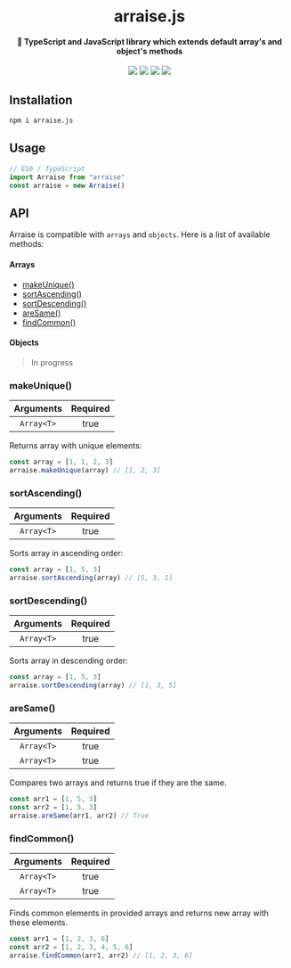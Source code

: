 <div align="center">
<h1>arraise.js</h1>
<h4>🚀 TypeScript and JavaScript library which extends default array's and object's methods</h4>

<p align="center">
<img src="https://app.travis-ci.com/sashafromlibertalia/arraise.js.svg?branch=main">
<img src="https://coveralls.io/repos/github/sashafromlibertalia/arraise.js/badge.svg">
<img src="https://img.shields.io/bundlephobia/min/arraise.js">
<img src="https://img.shields.io/github/license/sashafromlibertalia/arraise.js">
</p>
</div>


## Installation

```bash
npm i arraise.js
```

## Usage
```js
// ES6 / TypeScript
import Arraise from "arraise"
const arraise = new Arraise()
```

## API
Arraise is compatible with `arrays` and `objects`. Here is a list of available methods:

#### Arrays
- [makeUnique()](README.md###makeUnique)
- [sortAscending()](README.md###sortAscending)
- [sortDescending()](README.md###sortDescending)
- [areSame()](README.md###areSame)
- [findCommon()](README.md###findCommon)

#### Objects
> In progress

### makeUnique()
| Arguments      | Required         |
| :-------------: |:-------------:| 
| `Array<T>`    | true | 

Returns array with unique elements:
```js
const array = [1, 1, 2, 3]
arraise.makeUnique(array) // [1, 2, 3]
```

### sortAscending()
| Arguments      | Required         |
| :-------------: |:-------------:| 
| `Array<T>`    | true | 

Sorts array in ascending order:
```js
const array = [1, 5, 3]
arraise.sortAscending(array) // [5, 3, 1]
```

### sortDescending()
| Arguments      | Required         |
| :-------------: |:-------------:| 
| `Array<T>`    | true | 

Sorts array in descending order:
```js
const array = [1, 5, 3]
arraise.sortDescending(array) // [1, 3, 5]
```

### areSame()
| Arguments      | Required         |
| :-------------: |:-------------:| 
| `Array<T>`    | true | 
| `Array<T>`    | true | 

Compares two arrays and returns true if they are the same.
```js
const arr1 = [1, 5, 3]
const arr2 = [1, 5, 3]
arraise.areSame(arr1, arr2) // True
```

### findCommon()
| Arguments      | Required         |
| :-------------: |:-------------:| 
| `Array<T>`    | true | 
| `Array<T>`    | true | 

Finds common elements in provided arrays and returns new array with these elements.
```js
const arr1 = [1, 2, 3, 6]
const arr2 = [1, 2, 3, 4, 5, 6]
arraise.findCommon(arr1, arr2) // [1, 2, 3, 6]
```